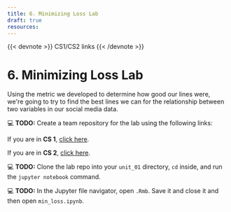 ```yaml
---
title: 6. Minimizing Loss Lab
draft: true
resources:
---
```

{{< devnote >}}
CS1/CS2 links
{{< /devnote >}}

# 6. Minimizing Loss Lab

Using the metric we developed to determine how good our lines were, we're going to try to find the best lines we can for the relationship between two variables in our social media data.

💻 **TODO:** Create a team repository for the lab using the following links:

If you are in **CS 1**, [click here](https://classroom.github.com/g/NXMUIVW5).

If you are in **CS 2**, [click here](https://classroom.github.com/g/nvYi-TiM).

💻 **TODO:** Clone the lab repo into your `unit_01` directory, `cd` inside, and run the `jupyter notebook` command.

💻 **TODO:** In the Jupyter file navigator, open `.Rmb`. Save it and close it and then open `min_loss.ipynb`.
